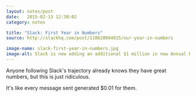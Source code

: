 ```yaml
---
layout: notes/post
date:   2015-02-13 12:30:02
category: notes

title: "Slack: First Year in Numbers"
source: http://slackhq.com/post/110820064015/our-year-in-numbers

image-name: slack-first-year-in-numbers.jpg
image-alt: Slack is now adding an additional $1 million in new Annual Recurring Revenue every 11 days
---
```


Anyone following Slack's trajectory already knows they have great numbers, but this is just ridiculous.

It's like every message sent generated $0.01 for them. <i class="twa twa-lg twa-moneybag"></i><i class="twa twa-lg twa-moneybag"></i><i class="twa twa-lg twa-moneybag"></i>